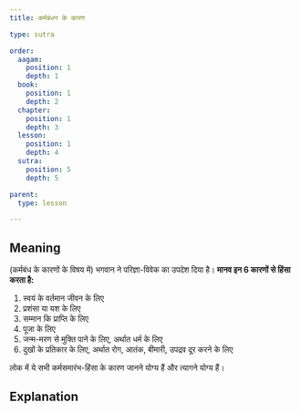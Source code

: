 ```yaml
---
title: कर्मबंधन के कारण

type: sutra

order:
  aagam: 
    position: 1
    depth: 1
  book: 
    position: 1
    depth: 2
  chapter: 
    position: 1
    depth: 3
  lesson: 
    position: 1
    depth: 4
  sutra: 
    position: 5
    depth: 5

parent:
  type: lesson

---
```


## Meaning
(कर्मबंध के कारणों के विषय में) भगवान ने परिज्ञा-विवेक का उपदेश दिया है। **मानव इन 6 कारणों से हिंसा करता है:**
1. स्वयं के वर्तमान जीवन के लिए
2. प्रशंसा या यश के लिए
3. सम्मान कि प्राप्ति के लिए
4. पूजा के लिए
5. जन्म-मरण से मुक्ति पाने के लिए, अर्थात धर्म के लिए
6. दुखों के प्रतिकार के लिए, अर्थात रोग, आतंक, बीमारी, उपद्रव दूर करने के लिए

लोक में ये सभी कर्मसमारंभ-हिंसा के कारण जानने योग्य हैं और त्यागने योग्य हैं।

## Explanation